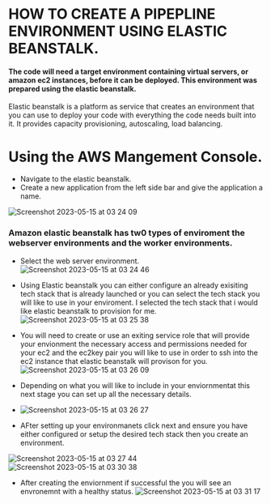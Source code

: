 # HOW TO CREATE A PIPEPLINE ENVIRONMENT USING ELASTIC BEANSTALK.
#### The code will need a target environment containing virtual servers, or amazon ec2 instances, before it can be deployed. This environment was prepared using the elastic beanstalk.
Elastic beanstalk is a platform as service that creates an environment that you can use to deploy your code with everything the code needs built into it. It provides capacity provisioning, autoscaling, load balancing.
# Using the AWS Mangement Console.
* Navigate to the elastic beanstalk.
* Create a new application from the left side bar and give the application a name.


![Screenshot 2023-05-15 at 03 24 09](https://github.com/Egal212/DEVOPS-PROJECTS1.0/assets/114033502/65ed4223-a99d-47cf-b7c2-af4564747cf3)

### Amazon elastic beanstalk has tw0 types of enviroment the webserver environments and the worker environments.
* Select the web server environment.
![Screenshot 2023-05-15 at 03 24 46](https://github.com/Egal212/DEVOPS-PROJECTS1.0/assets/114033502/546edcae-c763-4a49-b736-f48a950bf21d)

* Using Elastic beanstalk you can either configure an already exisiting tech stack that is already launched or you can select the tech stack you will like to use in your enviroment. I selected the tech stack that i would like elastic beanstalk to provision for me.
![Screenshot 2023-05-15 at 03 25 38](https://github.com/Egal212/DEVOPS-PROJECTS1.0/assets/114033502/cec9924f-d742-4ea4-a3b2-7e7791300d2e)

* You will need to create or use an exiting service role that will provide your envionment the necessary access and permissions needed for your ec2 and the ec2key pair you will like to use in order to ssh into the ec2 instance that elastic beanstalk will provison for you.
![Screenshot 2023-05-15 at 03 26 09](https://github.com/Egal212/DEVOPS-PROJECTS1.0/assets/114033502/edfb747b-9b63-488d-b4a7-8845f3548034)

* Depending on what you will like to include in your enviornmentat this next stage you can set up all the necessary details.
* ![Screenshot 2023-05-15 at 03 26 27](https://github.com/Egal212/DEVOPS-PROJECTS1.0/assets/114033502/69ed128c-0e12-4b21-9fd0-85fb3dcb1cd0)

* AFter setting up your environmanets click next and ensure you have either configured or setup the desired tech stack then you create an environment.

![Screenshot 2023-05-15 at 03 27 44](https://github.com/Egal212/DEVOPS-PROJECTS1.0/assets/114033502/6850467c-3b5c-4dde-8915-73b22190a038)
![Screenshot 2023-05-15 at 03 30 38](https://github.com/Egal212/DEVOPS-PROJECTS1.0/assets/114033502/0222e68e-14e5-4622-b63e-e388c3613ef9)

* After creating the enviornment if successful the you will see an envronemnt with a healthy status.
![Screenshot 2023-05-15 at 03 31 17](https://github.com/Egal212/DEVOPS-PROJECTS1.0/assets/114033502/b0ad7ffc-e0df-41bf-ba04-4cb72954060e)
